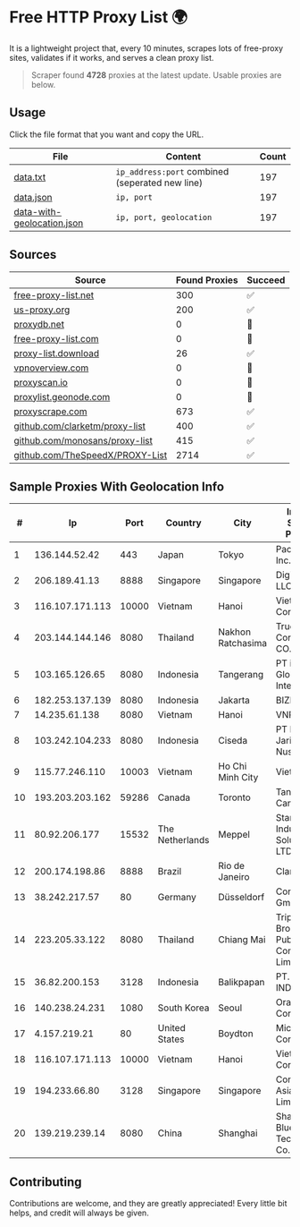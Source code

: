 
# Free HTTP Proxy List 🌍

It is a lightweight project that, every 10 minutes, scrapes lots of free-proxy sites, validates if it works, and serves a clean proxy list.


> Scraper found **4728** proxies at the latest update. Usable proxies are below.

## Usage

Click the file format that you want and copy the URL.


|File|Content|Count|
|----|-------|-----|
|[data.txt](https://raw.githubusercontent.com/themiralay/Proxy-List-World/master/data.txt)|`ip_address:port` combined (seperated new line)|197|
|[data.json](https://raw.githubusercontent.com/themiralay/Proxy-List-World/master/data.json)|`ip, port`|197|
|[data-with-geolocation.json](https://raw.githubusercontent.com/themiralay/Proxy-List-World/master/data-with-geolocation.json)|`ip, port, geolocation`|197|

## Sources

|Source|Found Proxies|Succeed|
|------|-------------|-------|
|[free-proxy-list.net](https://free-proxy-list.net)|300|✅|
|[us-proxy.org](https://www.us-proxy.org)|200|✅|
|[proxydb.net](http://proxydb.net)|0|🚫|
|[free-proxy-list.com](https://free-proxy-list.com/?page=&port=&type%5B%5D=http&type%5B%5D=https&up_time=0&search=Search)|0|🚫|
|[proxy-list.download](https://www.proxy-list.download/HTTP)|26|✅|
|[vpnoverview.com](https://vpnoverview.com/privacy/anonymous-browsing/free-proxy-servers)|0|🚫|
|[proxyscan.io](https://www.proxyscan.io)|0|🚫|
|[proxylist.geonode.com](https://proxylist.geonode.com/api/proxy-list?limit=300&page=1&sort_by=lastChecked&sort_type=desc&protocols=http,https)|0|🚫|
|[proxyscrape.com](https://api.proxyscrape.com/v2/?request=displayproxies&protocol=http&timeout=10000&country=all&ssl=all&anonymity=all)|673|✅|
|[github.com/clarketm/proxy-list](https://raw.githubusercontent.com/clarketm/proxy-list/master/proxy-list-raw.txt)|400|✅|
|[github.com/monosans/proxy-list](https://raw.githubusercontent.com/monosans/proxy-list/main/proxies/http.txt)|415|✅|
|[github.com/TheSpeedX/PROXY-List](https://raw.githubusercontent.com/TheSpeedX/PROXY-List/master/http.txt)|2714|✅|


## Sample Proxies With Geolocation Info

|#|Ip|Port|Country|City|Internet Service Provider|
|-|--|----|-------|----|-------------------------|
|1|136.144.52.42|443|Japan|Tokyo|Packet Host, Inc.|
|2|206.189.41.13|8888|Singapore|Singapore|DigitalOcean, LLC|
|3|116.107.171.113|10000|Vietnam|Hanoi|Viettel Corporation|
|4|203.144.144.146|8080|Thailand|Nakhon Ratchasima|True Internet Corporation CO. Ltd.|
|5|103.165.126.65|8080|Indonesia|Tangerang|PT iForte Global Internet|
|6|182.253.137.139|8080|Indonesia|Jakarta|BIZNET|
|7|14.235.61.138|8080|Vietnam|Hanoi|VNPT|
|8|103.242.104.233|8080|Indonesia|Ciseda|PT Lintas Jaringan Nusantara|
|9|115.77.246.110|10003|Vietnam|Ho Chi Minh City|Viettel Group|
|10|193.203.203.162|59286|Canada|Toronto|Tangram Canada Inc.|
|11|80.92.206.177|15532|The Netherlands|Meppel|Stark Industries Solutions LTD|
|12|200.174.198.86|8888|Brazil|Rio de Janeiro|Claro S.A|
|13|38.242.217.57|80|Germany|Düsseldorf|Contabo GmbH|
|14|223.205.33.122|8080|Thailand|Chiang Mai|Triple T Broadband Public Company Limited|
|15|36.82.200.153|3128|Indonesia|Balikpapan|PT. TELKOM INDONESIA|
|16|140.238.24.231|1080|South Korea|Seoul|Oracle Corporation|
|17|4.157.219.21|80|United States|Boydton|Microsoft Corporation|
|18|116.107.171.113|10000|Vietnam|Hanoi|Viettel Corporation|
|19|194.233.66.80|3128|Singapore|Singapore|Contabo Asia Private Limited|
|20|139.219.239.14|8080|China|Shanghai|Shanghai Blue Cloud Technology Co., Ltd|



## Contributing

Contributions are welcome, and they are greatly appreciated! Every
little bit helps, and credit will always be given.

